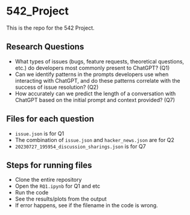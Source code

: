 # 542_Project
This is the repo for the 542 Project.

## Research Questions
- What types of issues (bugs, feature requests, theoretical questions, etc.) do developers most commonly present to ChatGPT? (Q1)
- Can we identify patterns in the prompts developers use when interacting with ChatGPT, and do these patterns correlate with the success of issue resolution? (Q2)
- How accurately can we predict the length of a conversation with ChatGPT based on the initial prompt and context provided? (Q7)

## Files for each question
- `issue.json` is for Q1
- The combination of `issue.json` and `hacker_news.json` are for Q2
- `20230727_195954_discussion_sharings.json` is for Q7

## Steps for running files
- Clone the entire repository
- Open the `RQ1.ipynb` for Q1 and etc
- Run the code
- See the results/plots from the output
- If error happens, see if the filename in the code is wrong.
